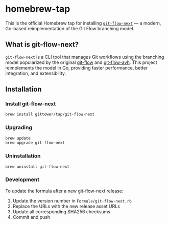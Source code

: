 # homebrew-tap

This is the official Homebrew tap for installing [`git-flow-next`](https://github.com/gittower/git-flow-next) — a modern, Go-based reimplementation of the Git Flow branching model.

## What is git-flow-next?

`git-flow-next` is a CLI tool that manages Git workflows using the branching model popularized by the original [git-flow](https://github.com/nvie/gitflow) and [git-flow-avh](https://github.com/petervanderdoes/gitflow-avh). This project reimplements the model in Go, providing faster performance, better integration, and extensibility.

## Installation

### Install git-flow-next

```bash
brew install gittower/tap/git-flow-next
```
### Upgrading

```bash
brew update
brew upgrade git-flow-next
```

### Uninstallation

```bash
brew uninstall git-flow-next
```

### Development

To update the formula after a new git-flow-next release:

1. Update the version number in `Formula/git-flow-next.rb`
2. Replace the URLs with the new release asset URLs
3. Update all corresponding SHA256 checksums
4. Commit and push
